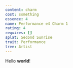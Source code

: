 ```yaml
---
content: charm
cost: something
essence: 4
name: Performance e4 Charm 1
rating: 4
requires: []
splat: Second Sunrise
trait: Performance
tree: Artist
---
```


Hello **world**!
